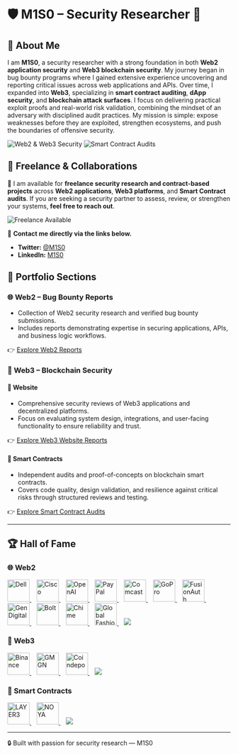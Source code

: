 
# 🛡️ M1S0 – Security Researcher 👾  

## 👤 About Me  
I am **M1S0**, a security researcher with a strong foundation in both **Web2 application security** and **Web3 blockchain security**. My journey began in bug bounty programs where I gained extensive experience uncovering and reporting critical issues across web applications and APIs. Over time, I expanded into **Web3**, specializing in **smart contract auditing**, **dApp security**, and **blockchain attack surfaces**. I focus on delivering practical exploit proofs and real-world risk validation, combining the mindset of an adversary with disciplined audit practices. My mission is simple: expose weaknesses before they are exploited, strengthen ecosystems, and push the boundaries of offensive security.  

![Web2 & Web3 Security](https://img.shields.io/badge/Focus-Web2%20%26%20Web3-blueviolet?style=flat-square)
![Smart Contract Audits](https://img.shields.io/badge/Smart%20Contract-Audits-orange?style=flat-square) 



## 💼 Freelance & Collaborations  
🚀 I am available for **freelance security research and contract-based projects** across **Web2 applications**, **Web3 platforms**, and **Smart Contract audits**. If you are seeking a security partner to assess, review, or strengthen your systems, **feel free to reach out**. 

![Freelance Available](https://img.shields.io/badge/Freelance-Available-brightgreen?style=flat-square)


 

📧 **Contact me directly via the links below.**
- **Twitter:** [@M1S0](https://x.com/UnknownMnz)  
- **LinkedIn:** [M1S0](https://www.linkedin.com/in/m1s0/)  


## 📂 Portfolio Sections  

### 🌐 Web2 – Bug Bounty Reports
- Collection of Web2 security research and verified bug bounty submissions.
- Includes reports demonstrating expertise in securing applications, APIs, and business logic workflows.

👉 [Explore Web2 Reports](./Web2/)  



### 🔗 Web3 – Blockchain Security  

#### 📌 Website  
- Comprehensive security reviews of Web3 applications and decentralized platforms.
- Focus on evaluating system design, integrations, and user-facing functionality to ensure reliability and trust.

👉 [Explore Web3 Website Reports](./Web3/Website/)  

#### 📌 Smart Contracts  
- Independent audits and proof-of-concepts on blockchain smart contracts.
- Covers code quality, design validation, and resilience against critical risks through structured reviews and testing.

👉 [Explore Smart Contract Audits](./Web3/SmartContracts/)  

---
## 🏆 Hall of Fame

### 🌐 Web2
<p align="left">
  <a href="https://www.dell.com/" title="Dell">
    <img src="https://logos.bugcrowdusercontent.com/logos/c63e/8e43/7338d03a/f1e1e5bbb52c73c333a29b25feba8aae_1024px-Dell_Logo.svg.png" alt="Dell" height="50" />
  </a>&nbsp;&nbsp;
  <a href="https://www.cisco.com/" title="Cisco">
    <img src="https://logos.bugcrowdusercontent.com/logos/8d8f/5377/13d3917b/477d9c47c80f82293eef3a46f0593630_cisco.jpeg" alt="Cisco" height="50" />
  </a>&nbsp;&nbsp;
  <a href="https://openai.com/" title="OpenAI">
    <img src="https://imgs.search.brave.com/C_tRam33duZGjvEbDFtLroyxW8AU0I5S7So-5cyCeD0/rs:fit:500:0:1:0/g:ce/aHR0cHM6Ly9pbWFn/ZXMuc2Vla2xvZ28u/Y29tL2xvZ28tcG5n/LzQ2LzEvb3BlbmFp/LWxvZ28tcG5nX3Nl/ZWtsb2dvLTQ2NTIx/OC5wbmc" alt="OpenAI" height="50" />
  </a>&nbsp;&nbsp;
  <a href="https://www.paypal.com/" title="PayPal">
    <img src="https://imgs.search.brave.com/CJMs-KdBfmbFw7icG21vmM2VydTIlBqdJGA85FJRbkM/rs:fit:500:0:1:0/g:ce/aHR0cHM6Ly90aHVt/YnMuZHJlYW1zdGlt/ZS5jb20vYi9wYXlw/YWwtbG9nby1wcmlu/dGVkLXBhcGVyLWNo/aXNpbmF1LW1vbGRv/dmEtc2VwdGVtYmVy/LWludGVybmV0LWJh/c2VkLWRpZ2l0YWwt/bW9uZXktdHJhbnNm/ZXItc2VydmljZS0x/MjgzNzM0ODcuanBn" alt="PayPal" height="50" />
  </a>&nbsp;&nbsp;
  <a href="https://corporate.comcast.com/" title="Comcast">
    <img src="https://logos.bugcrowdusercontent.com/logos/605d/97ab/be55d53b/3b8b67094243191dc0132258430846b4_comcast.jpeg" alt="Comcast" height="50" />
  </a>&nbsp;&nbsp;
   <a href="https://gopro.com/en/us/" title="GoPro">
    <img src="https://imgs.search.brave.com/OHkr2iklaWOlzZopZSMrbwjjbA7a_ZknVqOrWuL_i-c/rs:fit:500:0:1:0/g:ce/aHR0cHM6Ly9pbWFn/ZXMuc2Vla2xvZ28u/Y29tL2xvZ28tcG5n/LzE4LzEvZ29wcm8t/bG9nby1wbmdfc2Vl/a2xvZ28tMTgzNjEw/LnBuZw" alt="GoPro" height="50" />
  </a>&nbsp;&nbsp;
  <a href="https://fusionauth.io/" title="FusionAuth">
    <img src="https://logos.bugcrowdusercontent.com/logos/430b/03e7/50fb5ac6/e8183ba5646ba042785f6c80935df247_fusionauth_logo.jpeg" alt="FusionAuth" height="50" />
  </a>&nbsp;&nbsp;
  <a href="https://www.gendigital.com/" title="Gen Digital">
    <img src="https://logos.bugcrowdusercontent.com/logos/fb78/5acf/6dfe076a/f07c667fbae2cb9f6e147309206096f8_1667840511785.jpeg" alt="Gen Digital" height="50" />
  </a>&nbsp;&nbsp;
    <a href="https://bolt.eu" title="Bolt">
    <img src="https://logos.bugcrowdusercontent.com/logos/85ef/fd9f/64b4d4aa/2f3c9daceaf3e373888382aec1151148_bolt.jpeg" alt="Bolt" height="50" />
  </a>&nbsp;&nbsp;
   <a href="https://www.chime.com/" title="Chime">
    <img src="https://logos.bugcrowdusercontent.com/logos/ab3b/361c/bd9cc487/9224892564269a0295542710ce8f7362_images.png" alt="Chime" height="50" />
  </a>&nbsp;&nbsp;
      <a href="https://global-fashion-group.com/" title="Global Fashion Group">
    <img src="https://logos.bugcrowdusercontent.com/logos/ab82/f209/e10cbcfd/22e0d74fa03ce78bbb1e3a8498a2be34_Screenshot_2020-07-16_at_17.24.58.png" alt="Global Fashion Group" height="50" />
  </a>&nbsp;&nbsp;
<a href=""><img src="https://img.shields.io/badge/View%20All-→-blue?style=for-the-badge"></a>

</p>



### 🔗 Web3
<p align="left">
  <a href="https://www.binance.com/" title="Binance">
    <img src="https://imgs.search.brave.com/DI6Ius803SgOVkT3ZR7z6N15t_MxPt3bvsSefw63chM/rs:fit:500:0:1:0/g:ce/aHR0cHM6Ly9pbWFn/ZXMuc2Vla2xvZ28u/Y29tL2xvZ28tcG5n/LzYxLzIvYmluYW5j/ZS12ZXJ0aWNhbC1s/b2dvLXBuZ19zZWVr/bG9nby02MTk4MTQu/cG5n" alt="Binance" height="50" />
  </a>&nbsp;&nbsp;
    <a href="https://gmgn.ai/" title="GMGN">
    <img src="https://dashboard.hackenproof.com/uploads/bounty_program/logo/67d2eb1e40041c000aa5014a/logo.png?timestamp=1742380156" alt="GMGN" height="50" />
  </a>&nbsp;&nbsp;
    <a href="https://coindepo.com/" title="Coindepo">
    <img src="https://imgs.search.brave.com/Sc7TzOEYo5He3YUl678ZyiARkCEqnizSYE6fp8dSw8w/rs:fit:500:0:1:0/g:ce/aHR0cHM6Ly9kZXYt/c3RhdGljLmNvaW5k/ZXBvLmlvL2ltYWdl/cy9sb2dvLWJsdWUu/c3Zn" alt="Coindepo" height="50" />
  </a>&nbsp;&nbsp;
<a href=""><img src="https://img.shields.io/badge/View%20All-→-blue?style=for-the-badge"></a>
</p>



### 📜 Smart Contracts
<p align="left">
  <a href="https://layer3.xyz/" title="LAYER3">
    <img src="https://dashboard.hackenproof.com/uploads/bounty_program/logo/66a3a6fab77695000a81f2cb/logo.png?timestamp=1754581665" alt="LAYER3" height="50" />
  </a>&nbsp;&nbsp;
  <a href="https://noya.ai/" title="NOYA">
    <img src="https://dashboard.hackenproof.com/uploads/bounty_program/logo/680b5a0240041c22836c43d3/logo.png?timestamp=1755521341" alt="NOYA" height="50" />
  </a>&nbsp;&nbsp;
<a href=""><img src="https://img.shields.io/badge/View%20All-→-blue?style=for-the-badge"></a>
</p>



---
🔒 Built with passion for security research — M1S0



